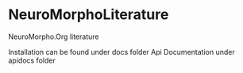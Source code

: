 # NeuroMorphoLiterature
NeuroMorpho.Org literature

Installation can be found under docs folder
Api Documentation under apidocs folder
